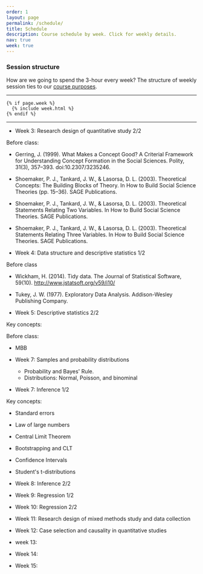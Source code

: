 ```yaml
---
order: 1
layout: page
permalink: /schedule/
title: Schedule
description: Course schedule by week. Click for weekly details.
nav: true
week: true
---
```


### Session structure

How are we going to spend the 3-hour every week? The structure of weekly session ties to our [course purposes](/#purposes).

---
<div class="post">

    {% if page.week %}
      {% include week.html %}
    {% endif %}

</div>

---


- Week 3: Research design of quantitative study 2/2

Before class:

  - Gerring, J. (1999). What Makes a Concept Good? A Criterial Framework for Understanding Concept Formation in the Social Sciences. Polity, 31(3), 357–393. doi:10.2307/3235246.
  - Shoemaker, P. J., Tankard, J. W., & Lasorsa, D. L. (2003). Theoretical Concepts: The Building Blocks of Theory. In How to Build Social Science Theories (pp. 15–36). SAGE Publications.
  - Shoemaker, P. J., Tankard, J. W., & Lasorsa, D. L. (2003). Theoretical Statements Relating Two Variables. In How to Build Social Science Theories. SAGE Publications.
  - Shoemaker, P. J., Tankard, J. W., & Lasorsa, D. L. (2003). Theoretical Statements Relating Three Variables. In How to Build Social Science Theories. SAGE Publications.


- Week 4: Data structure and descriptive statistics 1/2

Before class

  - Wickham, H. (2014). Tidy data. The Journal of Statistical Software, 59(10). http://www.jstatsoft.org/v59/i10/
  - Tukey, J. W. (1977). Exploratory Data Analysis. Addison-Wesley Publishing Company.


- Week 5: Descriptive statistics 2/2

Key concepts:

Before class:
  
  - MBB

- Week 7: Samples and probability distributions
  - Probability and Bayes' Rule.
  - Distributions: Normal, Poisson, and binominal

- Week 7: Inference 1/2

Key concepts:
  - Standard errors
  - Law of large numbers
  - Central Limit Theorem
  - Bootstrapping and CLT
  - Confidence Intervals
  - Student's t-distributions

- Week 8: Inference 2/2



- Week 9: Regression 1/2
- Week 10: Regression 2/2
- Week 11: Research design of mixed methods study and data collection
- Week 12: Case selection and causality in quantitative studies
- week 13: 
- Week 14: 
- Week 15:

